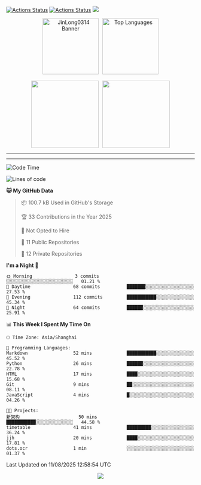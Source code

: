 [![Actions Status](https://github.com/JinLong0314/JinLong0314/workflows/wakatime-stats/badge.svg)](https://github.com/JinLong0314/JinLong0314/actions)
[![Actions Status](https://github.com/JinLong0314/JinLong0314/workflows/update-gh-activity-new/badge.svg)](https://github.com/JinLong0314/JinLong0314/actions)
![](https://visitor-badge-deno.deno.dev/JinLong0314.JinLong0314.svg)
<br>
 
<div align="center" style="display: flex; justify-content: center; align-items: center; gap: 10px;">
  <img src="https://socialify.git.ci/JinLong0314/JinLong0314/image?custom_language=Python&font=Inter&language=1&name=1&pattern=Plus" alt="JinLong0314 Banner" height="150"/>
  <img src="https://github-readme-stats.vercel.app/api/top-langs/?username=JinLong0314&hide_border=true" alt="Top Languages" height="150"/>
</div>

<br>

<div align="center" style="display: flex; justify-content: center; align-items: center; gap: 10px;">
  <img src="https://spotify-github-profile.kittinanx.com/api/view?uid=31afscsa66thkz2rxnganseg5i3a&cover_image=true&theme=default&show_offline=false&background_color=121212&interchange=true&bar_color=53b14f&bar_color_cover=true"  height="180"/>
  <img src="https://spotify-recently-played-readme.vercel.app/api?user=31afscsa66thkz2rxnganseg5i3a&count=5&width=600" height="180"/>
</div>


---

<!--START_SECTION:activity-->

<!--END_SECTION:activity-->

---

<!--START_SECTION:waka-->
![Code Time](http://img.shields.io/badge/Code%20Time-25%20hrs%2059%20mins-blue)

![Lines of code](https://img.shields.io/badge/From%20Hello%20World%20I%27ve%20Written-229.0%20thousand%20lines%20of%20code-blue)

**🐱 My GitHub Data** 

> 📦 100.7 kB Used in GitHub's Storage 
 > 
> 🏆 33 Contributions in the Year 2025
 > 
> 🚫 Not Opted to Hire
 > 
> 📜 11 Public Repositories 
 > 
> 🔑 12 Private Repositories 
 > 
**I'm a Night 🦉** 

```text
🌞 Morning                3 commits           ░░░░░░░░░░░░░░░░░░░░░░░░░   01.21 % 
🌆 Daytime                68 commits          ███████░░░░░░░░░░░░░░░░░░   27.53 % 
🌃 Evening                112 commits         ███████████░░░░░░░░░░░░░░   45.34 % 
🌙 Night                  64 commits          ██████░░░░░░░░░░░░░░░░░░░   25.91 % 
```


📊 **This Week I Spent My Time On** 

```text
🕑︎ Time Zone: Asia/Shanghai

💬 Programming Languages: 
Markdown                 52 mins             ███████████░░░░░░░░░░░░░░   45.52 % 
Python                   26 mins             ██████░░░░░░░░░░░░░░░░░░░   22.78 % 
HTML                     17 mins             ████░░░░░░░░░░░░░░░░░░░░░   15.68 % 
Git                      9 mins              ██░░░░░░░░░░░░░░░░░░░░░░░   08.11 % 
JavaScript               4 mins              █░░░░░░░░░░░░░░░░░░░░░░░░   04.26 % 

🐱‍💻 Projects: 
新架构                      50 mins             ███████████░░░░░░░░░░░░░░   44.58 % 
timetable                41 mins             █████████░░░░░░░░░░░░░░░░   36.24 % 
jjh                      20 mins             ████░░░░░░░░░░░░░░░░░░░░░   17.81 % 
dots.ocr                 1 min               ░░░░░░░░░░░░░░░░░░░░░░░░░   01.37 % 
```


 Last Updated on 11/08/2025 12:58:54 UTC
<!--END_SECTION:waka-->



<p align="center">
  <img src="https://capsule-render.vercel.app/api?type=waving&color=gradient&height=60&section=footer"/>
</p>
